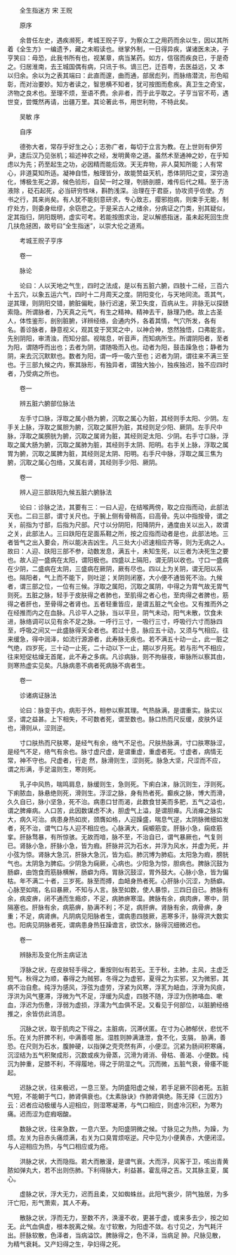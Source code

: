 <!-- { "loadSidebar": true } -->


　　全生指迷方 宋 王贶

　　原序

　　余昔任左史，遇疾濒死，考城王贶子亨，为察众工之用药而余以生，因以其所着《全生方》一编遗予，藏之未暇读也。继掌外制，一日得异疾，谋诸医未决，子亨笑曰：毋恐，此我书所有也，视某章，病当某药。如方，信宿而疾良已，于是奇之。归居淮南，去王城国偶有病，只讯于书。谪三巴，迁百粤，去医益远，又 本以归余。余以为之表其端曰：此直而邃，曲而通，部居彪列，而脉络潜流，形色昭彰，而对治要妙。知方者读之，智思横不知者，犹可按图而愈疾。真卫生之奇宝，济物之良术也。至理不烦，至语不费。余非者，而于此乎取之。子亨当官不苟，遇世变，尝慨然再请，出疆万里。其论著此书，用世利物，不特此矣。

　　吴敏 序

　　自序

　　德弥大者，常存乎好生之心；志弥广者，每切于立言为教。在上世则有伊芳尹，逮后汉乃见张机；祖述神农之经，发明黄帝之道。虽然术至通神之妙，在乎知虑以为先；药至起生之功，必因精而能后效。天无弃物，非人莫知所能；人有常心，非道莫知所适。凝神自悟，触理皆分，故能赞益天机，悉体阴阳之变，深穷造化，博极生死之源，候色验形，自契一时之理，刳肠剖臆，难传后代之精。至于汤液除 ，砭石起死，必当研穷性味，斟酌浅深。治理在于君臣，协攻资乎佐使。方书之行，其来尚矣。有人犹不能刻意研求，专心致志，撄邪抱病，则束手无能，制疗处方，则委身纰缪，余窃悲之。于是采古人之绪余，分病证之门类，别其疑似，定其指归，阴阳既明，虚实可考。若能按图求治，足以解惑指迷，虽未起死回生庶几扶危拯困，故号曰“全生指迷”，以崇大伦之道焉。

　　考城王贶子亨序

　　卷一

　　脉论

　　论曰：人以天地之气生，四时之法成，是以有五脏六腑，四肢十二经，三百六十五穴，以象五运六气，四时十二月周天之度。阴阳变化，与天地同流。乖其气，逆其理，则阴阳交错，腑脏偏毗，脉行迟速，荣卫失度，百病从生。非脉无以探赜索隐。所谓脉者，乃天真之元气，有生之精神。精神去干，脉理乃绝。故上古圣人，体性鉴形，剖别脏腑，详辨经络，会通内外，各着其情，气穴所发，各有 名。善诊脉者，静意视义，观其变于冥冥之中，以神合神，悠然独悟，口弗能言。先别阴阳，审清浊，而知分部。视喘息，听音声，而知病所生。所谓阴阳者，至者为阳，谓随呼而出也；去者为阴，谓随吸而入也。动者为阳，鼓击躁急也；静者为阴，来去沉沉默默也。数者为阳，谓一呼一吸六至也；迟者为阴，谓往来不满三至也。于三部九候之内，察其脉形，有独异者，谓独大独小，独疾独迟，独不应四时者，乃受病之所也。

　　卷一

　　辨五脏六腑部位脉法

　　左手寸口脉，浮取之属小肠为腑，沉取之属心为脏，其经则手太阳、少阴。左手关上脉，浮取之属胆为腑，沉取之属肝为脏，其经则足少阳、厥阴。左手尺中脉，浮取之属膀胱为腑，沉取之属肾为脏，其经则足太阳、少阴。右手寸口脉，浮取之属大肠为腑，沉取之属肺为脏，其经则手太阴、阳明。右手关上脉，浮取之属胃为腑，沉取之属脾为脏，其经则足太阴、阳明。右手尺中脉，浮取之属三焦为腑，沉取之属心包络，又属右肾，其经则手少阳、厥阴。

　　卷一

　　辨人迎三部趺阳九候五脏六腑脉法

　　论曰：诊脉之法，其要有三：一曰人迎，在结喉两傍，取之应指而动，此部法天也。二曰三部，谓寸关尺也。于腕上侧有骨稍高，曰高骨。先以中指按骨，谓之关，前指为寸部，后指为尺部。尺寸以分阴阳，阳降阴升，通度由关以出入，故谓之关，此部法人。三曰趺阳在足面系鞋之所，按之应指而动者是也，此部法地。三者皆气之出入要会，所以能决吉凶生。凡三处大小迟速相应齐等，则为无病之人。故曰：人迎、趺阳三部不参，动数发息，满五十，未知生死，以三者为决死生之要也。故人迎一盛病在太阳，谓阳极也。四盛以上隔阳，谓无阴以收也。寸口一盛病在少阴，二盛病在太阴，三盛病在厥阴，厥有尽也。四以上为关阴，谓无阳以系也。隔阳者，气上而不能下，则吐逆；关阴则闭塞，大小便不通皆死不治。九候者，谓三部之位，一位有三候。浮取之属阳，沉取之属阴，中得之为胃气故无胃气则死。五脏之脉，轻手于皮肤得之者肺也，至肌得之者心也，至肉得之者脾也，筋得之者肝也，至骨得之者肾也。五者轻重皆应，是谓五脏之气全也。又有推而外之在经推而内之在血脉。凡诊平人之脉，当以平旦，阴气未动，阳气未散，饮食未进，脉络调可以见有余不足之脉。一呼行三寸，一吸行三寸，呼吸行六寸而脉四至，呼吸之间又一此盛脉得天全者也。若过十息，脉应五十动，又须与气相应。往来缓急，得中润泽，如流行源源者，此寿脉无疾也。若不满五十动一止，此一脏之气绝，四岁死，三十动一止死，二十动以下一止，期以岁月死。若与形气不相应，往来短促枯燥无首尾，此不寿之多病。凡诊病脉，则不拘昼夜，审脉所以察其由，则寒热虚实见矣。凡脉病患不病者死病脉不病者生。

　　卷一

　　诊诸病证脉法

　　论曰：脉变于内，病形于外，相参以察其理。气热脉满，是谓重实。脉实以坚，谓之益甚。上下相失，不可数者死，谓至数也。脉口热而尺反缓，皮肤外证也，滑则从，涩则逆。

　　寸口肤热而尺肤寒，是经气有余，络气不足也。尺肤热脉满，寸口肤寒脉涩，是经气不足，络气有余也。脉寸虚尺虚，是谓重虚，重虚者死。寸虚者，病情无常，神不守也。尺虚者，行走 然，脉滑则生，涩则死。脉急大坚，尺涩而不应，谓之形满，手足温则生，寒则死。

　　乳子中风热，喘鸣肩息，脉缓则生，急则死。下痢白沫，脉沉则生，浮则死。下痢脓血，脉悬绝则死，滑则生。浮涩之脉，身有热者死。癫疾之脉，博大而滑，久久自已，脉小坚急，死不治。病患口甘而渴，此数食甘美而多肥，五气之溢也，谓之脾瘅病。人口苦，此因数谋虑不决，胆虚气上溢，是谓胆瘅。凡消瘅之脉实大，病久可治。病患身热如炭，颈膺如格，人迎躁盛，喘息气逆，太阴脉微细如发者，死不治，谓气口与人迎不相应也。心脉满大，痫螈筋变。肝脉小急，痫痉筋挛。肝脉骛暴，有所惊骇。无故而喑，脉不至，不治自已，谓气暴厥也，气复则已。肾脉小急，肝脉小急，皆为瘕。肝脉并沉为石水，并浮为风水，并虚为死，并小弦为惊。肾脉大急沉，肝脉大急沉，皆为疝。肺沉博为肺疝。太阳急为瘕，膀胱气也。太阴急为脾疝。少阴急为痫厥，心病也。少阳急为惊，胆病也。脾脉沉鼓为肠癖，由饱食而筋脉横解，肠癖为痔。胃脉沉鼓涩，胃外鼓大。心脉小急，皆为偏枯。年不满二十者，三岁死。脉至而搏，血衄身热者死。心肝脉小沉涩，为肠癖。心脉至如喘，名曰暴厥，不知与人言。脉至如数，使人暴惊，三四日自已。肺脉有余，病皮痹，闭不通而生瘾疹，不足，病肺痹寒湿。脾脉有余，病肉痹，寒中，阴隔塞也。肝脉有余，病筋痹，胁满不利；不足，病肝痹。肾脉有余，病骨痹，身重；不足，病肾痹。凡阴病见阳脉者生，谓病患四肢厥，恶寒多汗，脉得洪大数实也。阳病见阴脉者死，谓病患身热狂躁谵言，欲饮水，脉得沉细微迟也。

　　卷一

　　辨脉形及变化所主病证法

　　浮脉之状，在皮肤轻手得之，重按则似有若无。王于秋，主肺，主风，主虚乏短气。秋得之为顺，春得之为贼邪，冬得之为虚邪，夏得之为实邪，又为微邪，其病不治自愈。纯浮为感风，浮弦为虚劳，浮紧为风寒，浮芤为衄血，浮滑为风痰，浮洪为风气壅滞，浮微为气不足，浮缓为风虚，四肢不随，浮涩为伤肺咯血、嗽血，浮迟为伤惫，浮弱为虚损，浮濡为气血俱不足。又看见于何部位，以脏腑经络推之，余皆仿此消息。

　　沉脉之状，取于肌肉之下得之。主脏病，沉滞伏匿。在寸为心肺郁伏，悲忧不乐。在关为肝脾不利，中满善噫 胀。湿胜则肿满溏泄，食不化，支膈， 胁满，善恐。在尺则为石水，腹肿硬，以指弹之壳壳然有声，小便涩。沉紧为肠间积寒痛，沉涩结为五气积聚成形，沉数或疾为骨蒸，沉滑为肾消、骨枯、善渴、小便数。纯沉为肿重，足膝不利，不得履地，得之于阴湿之气。沉而微，五脏气衰，骨痿不能起。

　　迟脉之状，往来极迟，一息三至。为阴盛阳虚之候，若手足厥不回者死。五脏气短，不能朝于气口，肺肾俱衰也。《太素脉诀》作肺肾俱绝。陈无择《三因方》云：迟者应动极缓与人迎相应，则湿寒凝滞，与气口相应，则虚冷沉积，为寒为痛。迟而涩为症瘕咽酸。

　　数脉之状，往来急数，一息六至。为阳盛阴微之候。寸脉见之为热，为躁，为烦。左关为目赤头痛烦满，右关为口臭胃烦呕逆。尺中见为小便黄赤，大便闭涩。与人迎相应为热，与气口相应或为疮。

　　洪脉之状，大而隐指。若大而散漫，是谓气衰。大而浮，风客于卫，咳出青黄脓如弹丸大，若不出则伤肺。下利得脉大，利益甚。霍乱得之吉。又其脉主夏，属心。

　　虚脉之状，浮大无力，迟而且柔，又如蜘蛛丝。此阳气衰少，阴气独居，为多汗亡阳，形气萧索，其人不寿。

　　散脉之状，浮而无力，至数不齐，涣漫不收，更甚于虚，或来多去少，按之如无。此气血俱虚，根本脱离之候。左寸软散，为阳虚不敛。右寸见之，为气耗汗出。肝脉软散，色泽者，当病溢饮。脾脉得之，色不泽，当病足 肿。尺脉见散，为精气衰耗。又产妇得之生，孕妇得之死。

